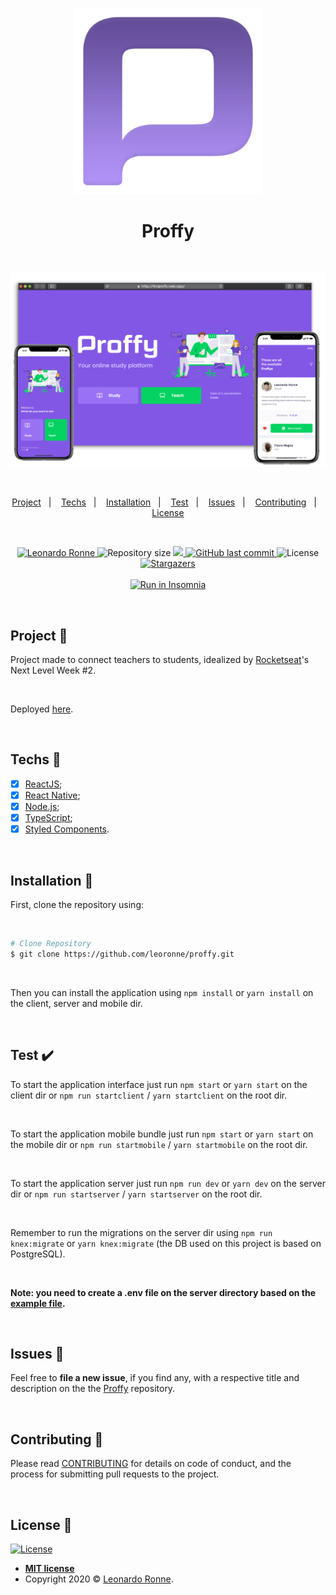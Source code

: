 <p align="center">
  <img src="assets\img\favicon.png" width="300px"/>
</p>

<h1 align="center">
  Proffy
</h1>

<br>

<p align="center">
  <img src="/assets/img/banner.png"/>
</p>

<br>

<p align="center">
  <a href="#project-star2">Project</a>&nbsp;&nbsp;&nbsp;|&nbsp;&nbsp;&nbsp;
  <a href="#techs-rocket">Techs</a>&nbsp;&nbsp;&nbsp;|&nbsp;&nbsp;&nbsp;
  <a href="#installation-wrench">Installation</a>&nbsp;&nbsp;&nbsp;|&nbsp;&nbsp;&nbsp;
  <a href="#test-heavy_check_mark">Test</a>&nbsp;&nbsp;&nbsp;|&nbsp;&nbsp;&nbsp;
  <a href="#issues-bug">Issues</a>&nbsp;&nbsp;&nbsp;|&nbsp;&nbsp;&nbsp;
  <a href="#contributing-">Contributing</a>&nbsp;&nbsp;&nbsp;|&nbsp;&nbsp;&nbsp;
  <a href="#license-memo">License</a>
</p>


<br>

<p align="center">	
   <a href="https://www.linkedin.com/in/leoronne/">
      <img alt="Leonardo Ronne" src="https://img.shields.io/badge/-leoronne-8257E5?style=flat&logo=Linkedin&logoColor=white" />
   </a>
  <img alt="Repository size" src="https://img.shields.io/github/repo-size/leoronne/proffy?color=774DD6">

  <a aria-label="Completed" href="https://nextlevelweek.com/episodios/omnistack/edicao/2">
    <img src="https://img.shields.io/badge/Proffy-NLW 2.0-8257E5?logo=data:image/png;base64,iVBORw0KGgoAAAANSUhEUgAAABAAAAAQCAMAAAAoLQ9TAAAALVBMVEVHcExxWsF0XMJzXMJxWcFsUsD///9jRrzY0u6Xh9Gsn9n39fyMecy0qd2bjNJWBT0WAAAABHRSTlMA2Do606wF2QAAAGlJREFUGJVdj1cWwCAIBLEsRU3uf9xobDH8+GZwUYi8i6ucJwrxKE+7D0G9Q4vlYqtmCSjndr4CgCgzlyFgfKfKCVO0LrPKjmiqMxGXkJwNnXskqWG+1oSM+BSwD8f29YLNjvx/OQrn+g99oQSoNmt3PgAAAABJRU5ErkJggg=="></img>
  </a>
  <a href="https://github.com/leoronne/proffy/commits/master">
    <img alt="GitHub last commit" src="https://img.shields.io/github/last-commit/leoronne/proffy?color=774DD6">
  </a> 
  <img alt="License" src="https://img.shields.io/badge/license-MIT-8257E5">
  <a href="https://github.com/leoronne/proffy/stargazers">
    <img alt="Stargazers" src="https://img.shields.io/github/stars/leoronne/proffy?color=8257E5&logo=github">
  </a>
  <br>
  <br>
  <a href="https://insomnia.rest/run/?label=Proffy&uri=https%3A%2F%2Fgithub.com%2Fleoronne%2Fproffy%2Fblob%2Fmaster%2Fserver%2Fproffy-server.json" target="_blank"><img src="https://insomnia.rest/images/run.svg" alt="Run in Insomnia"></a>

</p>

<br>

## Project :star2:

Project made to connect teachers to students, idealized by [Rocketseat](https://github.com/Rocketseat)'s Next Level Week #2.

<br>

Deployed [here](https://findproffy.web.app).

<br>

## Techs :rocket:

- [x] [ReactJS](https://reactjs.org);
- [x] [React Native](https://facebook.github.io/react-native/);
- [x] [Node.js](https://nodejs.org/en/);
- [x] [TypeScript](https://www.typescriptlang.org/);
- [x] [Styled Components](https://styled-components.com/).

<br>

## Installation :wrench:

First, clone the repository using:

<br>

```bash
# Clone Repository
$ git clone https://github.com/leoronne/proffy.git
```

<br>

Then you can install the application using `npm install` or `yarn install` on the client, server and mobile dir.

<br>

## Test :heavy_check_mark:

To start the application interface just run `npm start` or `yarn start` on the client dir or `npm run startclient` / `yarn startclient` on the root dir.

<br>

To start the application mobile bundle just run `npm start` or `yarn start` on the mobile dir or `npm run startmobile` / `yarn startmobile` on the root dir.

<br>

To start the application server just run `npm run dev` or `yarn dev` on the server dir or `npm run startserver` / `yarn startserver` on the root dir.

<br>

Remember to run the migrations on the server dir using `npm run knex:migrate` or `yarn knex:migrate` (the DB used on this project is based on PostgreSQL).

<br>

<strong>Note: you need to create a .env file on the server directory based on the [example file](<https://github.com/leoronne/proffy/blob/master/server/.env%20(example).txt>).</strong>

<br>

## Issues :bug:

Feel free to **file a new issue**, if you find any, with a respective title and description on the the [Proffy](https://github.com/leoronne/proffy/issues) repository.

<br>

## Contributing 🤔

Please read [CONTRIBUTING](https://github.com/leoronne/twitter-ui-clone/blob/master/CONTRIBUTING.md) for details on code of conduct, and the process for submitting pull requests to the project.

<br>

## License :memo:

[![License](http://img.shields.io/:license-mit-blue.svg?style=flat-square)](http://badges.mit-license.org)

- **[MIT license](https://github.com/leoronne/twitter-ui-clone/blob/master/LICENSE)**
- Copyright 2020 © <a href="https://github.com/leoronne" target="_blank">Leonardo Ronne</a>.

##

